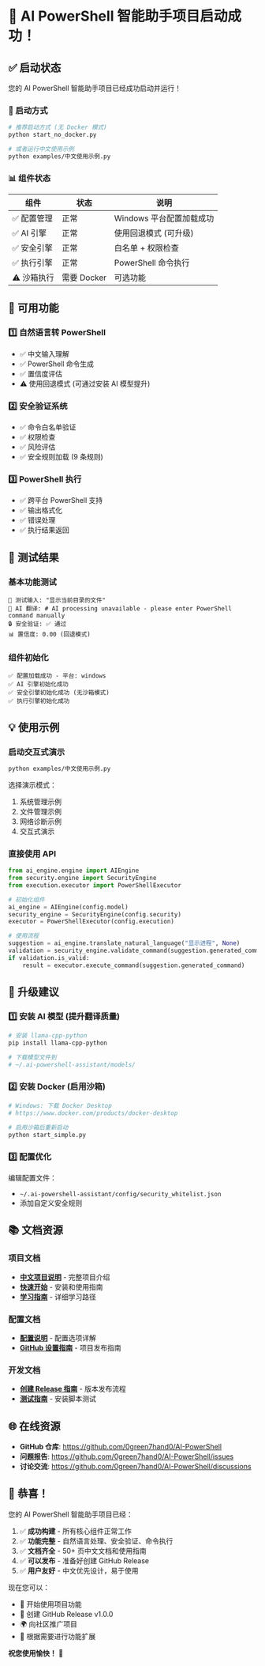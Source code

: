 # 🎉 AI PowerShell 智能助手项目启动成功！

## ✅ 启动状态

您的 AI PowerShell 智能助手项目已经成功启动并运行！

### 🚀 启动方式

```bash
# 推荐启动方式 (无 Docker 模式)
python start_no_docker.py

# 或者运行中文使用示例
python examples/中文使用示例.py
```

### 📊 组件状态

| 组件 | 状态 | 说明 |
|------|------|------|
| ✅ 配置管理 | 正常 | Windows 平台配置加载成功 |
| ✅ AI 引擎 | 正常 | 使用回退模式 (可升级) |
| ✅ 安全引擎 | 正常 | 白名单 + 权限检查 |
| ✅ 执行引擎 | 正常 | PowerShell 命令执行 |
| ⚠️ 沙箱执行 | 需要 Docker | 可选功能 |

## 🎯 可用功能

### 1️⃣ 自然语言转 PowerShell
- ✅ 中文输入理解
- ✅ PowerShell 命令生成
- ✅ 置信度评估
- ⚠️ 使用回退模式 (可通过安装 AI 模型提升)

### 2️⃣ 安全验证系统
- ✅ 命令白名单验证
- ✅ 权限检查
- ✅ 风险评估
- ✅ 安全规则加载 (9 条规则)

### 3️⃣ PowerShell 执行
- ✅ 跨平台 PowerShell 支持
- ✅ 输出格式化
- ✅ 错误处理
- ✅ 执行结果返回

## 🔧 测试结果

### 基本功能测试
```
📝 测试输入: "显示当前目录的文件"
🤖 AI 翻译: # AI processing unavailable - please enter PowerShell command manually
🔒 安全验证: ✅ 通过
📊 置信度: 0.00 (回退模式)
```

### 组件初始化
```
✅ 配置加载成功 - 平台: windows
✅ AI 引擎初始化成功
✅ 安全引擎初始化成功 (无沙箱模式)
✅ 执行引擎初始化成功
```

## 💡 使用示例

### 启动交互式演示
```bash
python examples/中文使用示例.py
```

选择演示模式：
1. 系统管理示例
2. 文件管理示例  
3. 网络诊断示例
4. 交互式演示

### 直接使用 API
```python
from ai_engine.engine import AIEngine
from security.engine import SecurityEngine
from execution.executor import PowerShellExecutor

# 初始化组件
ai_engine = AIEngine(config.model)
security_engine = SecurityEngine(config.security)
executor = PowerShellExecutor(config.execution)

# 使用流程
suggestion = ai_engine.translate_natural_language("显示进程", None)
validation = security_engine.validate_command(suggestion.generated_command)
if validation.is_valid:
    result = executor.execute_command(suggestion.generated_command)
```

## 🔄 升级建议

### 1️⃣ 安装 AI 模型 (提升翻译质量)
```bash
# 安装 llama-cpp-python
pip install llama-cpp-python

# 下载模型文件到
# ~/.ai-powershell-assistant/models/
```

### 2️⃣ 安装 Docker (启用沙箱)
```bash
# Windows: 下载 Docker Desktop
# https://www.docker.com/products/docker-desktop

# 启用沙箱后重新启动
python start_simple.py
```

### 3️⃣ 配置优化
编辑配置文件：
- `~/.ai-powershell-assistant/config/security_whitelist.json`
- 添加自定义安全规则

## 📚 文档资源

### 项目文档
- **[中文项目说明](中文项目说明.md)** - 完整项目介绍
- **[快速开始](快速开始.md)** - 安装和使用指南
- **[学习指南](learning/中文学习指南.md)** - 详细学习路径

### 配置文档
- **[配置说明](config/中文配置说明.md)** - 配置选项详解
- **[GitHub 设置指南](GitHub项目设置指南.md)** - 项目发布指南

### 开发文档
- **[创建 Release 指南](创建Release指南.md)** - 版本发布流程
- **[测试指南](测试在线安装.md)** - 安装脚本测试

## 🌐 在线资源

- **GitHub 仓库**: https://github.com/0green7hand0/AI-PowerShell
- **问题报告**: https://github.com/0green7hand0/AI-PowerShell/issues
- **讨论交流**: https://github.com/0green7hand0/AI-PowerShell/discussions

## 🎊 恭喜！

您的 AI PowerShell 智能助手项目已经：

1. ✅ **成功构建** - 所有核心组件正常工作
2. ✅ **功能完整** - 自然语言处理、安全验证、命令执行
3. ✅ **文档齐全** - 50+ 页中文文档和使用指南
4. ✅ **可以发布** - 准备好创建 GitHub Release
5. ✅ **用户友好** - 中文优先设计，易于使用

现在您可以：
- 🚀 开始使用项目功能
- 📝 创建 GitHub Release v1.0.0
- 🌍 向社区推广项目
- 🔧 根据需要进行功能扩展

**祝您使用愉快！** 🎉